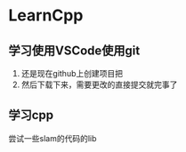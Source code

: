 # LearnCpp
## 学习使用VSCode使用git
1. 还是现在github上创建项目把
2. 然后下载下来，需要更改的直接提交就完事了
## 学习cpp
尝试一些slam的代码的lib

